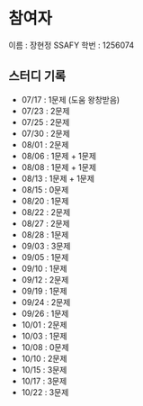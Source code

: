 # 참여자

이름 : 장현정
SSAFY 학번 : 1256074

## 스터디 기록

- 07/17 : 1문제 (도움 왕창받음)
- 07/23 : 2문제
- 07/25 : 2문제
- 07/30 : 2문제
- 08/01 : 2문제
- 08/06 : 1문제 + 1문제
- 08/08 : 1문제 + 1문제
- 08/13 : 1문제 + 1문제
- 08/15 : 0문제
- 08/20 : 1문제
- 08/22 : 2문제
- 08/27 : 2문제
- 08/28 : 1문제
- 09/03 : 3문제
- 09/05 : 1문제
- 09/10 : 1문제
- 09/12 : 2문제
- 09/19 : 1문제
- 09/24 : 2문제
- 09/26 : 1문제
- 10/01 : 2문제
- 10/03 : 1문제
- 10/08 : 0문제
- 10/10 : 2문제
- 10/15 : 3문제
- 10/17 : 3문제
- 10/22 : 3문제
